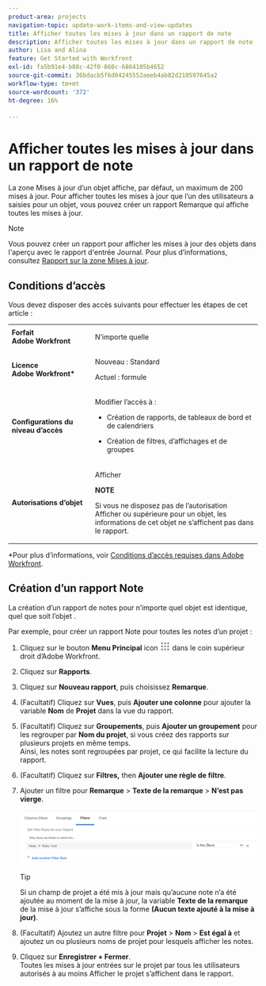 ```yaml
---
product-area: projects
navigation-topic: update-work-items-and-view-updates
title: Afficher toutes les mises à jour dans un rapport de note
description: Afficher toutes les mises à jour dans un rapport de note
author: Lisa and Alina
feature: Get Started with Workfront
exl-id: fa5b91e4-b88c-42f0-860c-6864105b4652
source-git-commit: 36bdacb5f6d04245552aeeb4ab82d210597645a2
workflow-type: tm+mt
source-wordcount: '372'
ht-degree: 16%

---
```


# Afficher toutes les mises à jour dans un rapport de note

<!--
<p data-mc-conditions="QuicksilverOrClassic.Draft mode">(NOTE: Alina: ***This is a report and it is in the Getting Started/ Updates section because I think it makes more sense to be in this area, where people want to view updates. - added this to this section from Reporting on 7/3/2018 ) </p>
-->

La zone Mises à jour d’un objet affiche, par défaut, un maximum de 200 mises à jour. Pour afficher toutes les mises à jour que l’un des utilisateurs a saisies pour un objet, vous pouvez créer un rapport Remarque qui affiche toutes les mises à jour.

>[!NOTE]
>
>Vous pouvez créer un rapport pour afficher les mises à jour des objets dans l&#39;aperçu avec le rapport d&#39;entrée Journal. Pour plus d’informations, consultez [Rapport sur la zone Mises à jour](../../reports-and-dashboards/reports/creating-and-managing-reports/create-journal-entry-report.md).

## Conditions d’accès

Vous devez disposer des accès suivants pour effectuer les étapes de cet article :

<table style="table-layout:auto"> 
 <col> 
 </col> 
 <col> 
 </col> 
 <tbody> 
  <tr> 
   <td role="rowheader"><strong>Forfait Adobe Workfront</strong></td> 
   <td> <p>N’importe quelle</p> </td> 
  </tr> 
  <tr> 
   <td role="rowheader"><strong>Licence Adobe Workfront*</strong></td> 
   <td> <p>Nouveau : Standard </p>
   <p>Actuel : formule</p> </td> 
  </tr> 
  <tr> 
   <td role="rowheader"><strong>Configurations du niveau d’accès</strong></td> 
   <td> <p>Modifier l’accès à :</p> 
    <ul> 
     <li> <p>Création de rapports, de tableaux de bord et de calendriers</p> </li> 
     <li> <p>Création de filtres, d’affichages et de groupes</p> </li> 
    </ul> </td> 
  </tr> 
  <tr> 
   <td role="rowheader"><strong>Autorisations d’objet</strong></td> 
   <td> <p>Afficher</p> <p><b>NOTE</b></p>
   <p>Si vous ne disposez pas de l’autorisation Afficher ou supérieure pour un objet, les informations de cet objet ne s’affichent pas dans le rapport.</p>  </td> 
  </tr> 
 </tbody> 
</table>

*Pour plus d’informations, voir [Conditions d’accès requises dans Adobe Workfront](/help/quicksilver/administration-and-setup/add-users/access-levels-and-object-permissions/access-level-requirements-in-documentation.md).

## Création d’un rapport Note

La création d’un rapport de notes pour n’importe quel objet est identique, quel que soit l’objet .

Par exemple, pour créer un rapport Note pour toutes les notes d’un projet :

1. Cliquez sur le bouton **Menu Principal** icon ![](assets/main-menu-icon.png) dans le coin supérieur droit d’Adobe Workfront.

1. Cliquez sur **Rapports**.
1. Cliquez sur **Nouveau rapport**, puis choisissez **Remarque**.

1. (Facultatif) Cliquez sur **Vues**, puis **Ajouter une colonne** pour ajouter la variable **Nom** de **Projet** dans la vue du rapport. 

1. (Facultatif) Cliquez sur **Groupements**, puis **Ajouter un groupement** pour les regrouper par **Nom du projet**, si vous créez des rapports sur plusieurs projets en même temps.\
   Ainsi, les notes sont regroupées par projet, ce qui facilite la lecture du rapport. 

1. (Facultatif) Cliquez sur **Filtres,** then **Ajouter une règle de filtre**.
1. Ajouter un filtre pour **Remarque** > **Texte de la remarque** > **N’est pas vierge**.

   ![](assets/note-note-text-not-blank-filter.png)

   >[!TIP]
   >
   >   Si un champ de projet a été mis à jour mais qu’aucune note n’a été ajoutée au moment de la mise à jour, la variable **Texte de la remarque** de la mise à jour s’affiche sous la forme **(Aucun texte ajouté à la mise à jour)**.


1. (Facultatif) Ajoutez un autre filtre pour **Projet** > **Nom** > **Est égal à** et ajoutez un ou plusieurs noms de projet pour lesquels afficher les notes.
1. Cliquez sur **Enregistrer + Fermer**.\
   Toutes les mises à jour entrées sur le projet par tous les utilisateurs autorisés à au moins Afficher le projet s’affichent dans le rapport.
